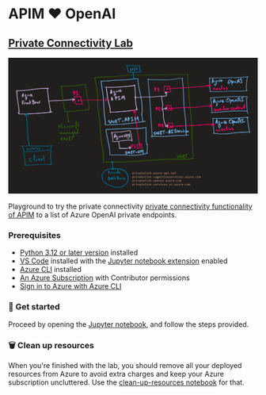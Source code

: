 # APIM ❤️ OpenAI

## [Private Connectivity Lab](private-connectivity.ipynb)

![architecture](architecture.png)

Playground to try the private connectivity [private connectivity functionality of APIM](https://learn.microsoft.com/en-us/azure/api-management/private-endpoint?tabs=v2) to a list of Azure OpenAI private endpoints.


### Prerequisites

- [Python 3.12 or later version](https://www.python.org/) installed
- [VS Code](https://code.visualstudio.com/) installed with the [Jupyter notebook extension](https://marketplace.visualstudio.com/items?itemName=ms-toolsai.jupyter) enabled
- [Azure CLI](https://learn.microsoft.com/cli/azure/install-azure-cli) installed
- [An Azure Subscription](https://azure.microsoft.com/free/) with Contributor permissions
- [Sign in to Azure with Azure CLI](https://learn.microsoft.com/cli/azure/authenticate-azure-cli-interactively)

### 🚀 Get started

Proceed by opening the [Jupyter notebook](private-connectivity.ipynb), and follow the steps provided.

### 🗑️ Clean up resources

When you're finished with the lab, you should remove all your deployed resources from Azure to avoid extra charges and keep your Azure subscription uncluttered.
Use the [clean-up-resources notebook](clean-up-resources.ipynb) for that.
